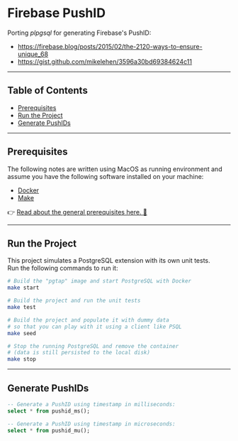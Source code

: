 # Firebase PushID

Porting _plpgsql_ for generating Firebase's PushID:

- https://firebase.blog/posts/2015/02/the-2120-ways-to-ensure-unique_68 
- https://gist.github.com/mikelehen/3596a30bd69384624c11

---

## Table of Contents

- [Prerequisites](#prerequisites)
- [Run the Project](#run-the-project)
- [Generate PushIDs](#generate-pushids)

---

## Prerequisites

The following notes are written using MacOS as running environment and assume you have the following software installed on your machine:

- [Docker][docker]
- [Make][make]

👉 [Read about the general prerequisites here. 🔗](../../README.md#prerequisites-for-running-the-examples)

---

## Run the Project

This project simulates a PostgreSQL extension with its own unit tests.  
Run the following commands to run it:

```bash
# Build the "pgtap" image and start PostgreSQL with Docker
make start

# Build the project and run the unit tests
make test

# Build the project and populate it with dummy data
# so that you can play with it using a client like PSQL
make seed

# Stop the running PostgreSQL and remove the container
# (data is still persisted to the local disk)
make stop
```

---

## Generate PushIDs

```sql
-- Generate a PushID using timestamp in milliseconds:
select * from pushid_ms();

-- Generate a PushID using timestamp in microseconds:
select * from pushid_mu();
```

[postgres]: https://www.postgresql.org/
[docker]: https://www.docker.com/
[make]: https://www.gnu.org/software/make/manual/make.html
